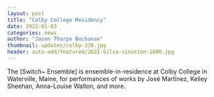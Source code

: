 ```yaml
---
layout: post
title: "Colby College Residency"
date: 2022-01-03
categories: news
author: "Jason Thorpe Buchanan"
thumbnail: updates/colby-330.jpg
header: auto-add/featured/2021-Silva-sinuston-1800.jpg
---
```


The [Switch~ Ensemble] is ensemble-in-residence at Colby College in Waterville, Maine, for performances of works by José Martínez, Kelley Sheehan, Anna-Louise Walton, and more.
